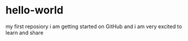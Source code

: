 # hello-world
my first reposiory
i am getting started on GitHub and i am very excited to learn and share
